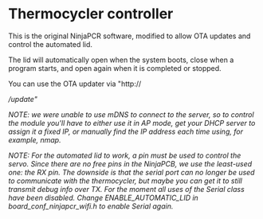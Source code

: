 # Thermocycler controller

This is the original NinjaPCR software, modified to allow OTA updates and control the automated lid.

The lid will automatically open when the system boots, close when a program starts, and open again when it is completed or stopped.

You can use the OTA updater via "http://<address>/update"

NOTE: we were unable to use mDNS to connect to the server, so to control the module you'll have to either use it in AP mode, get your DHCP server to assign it a fixed IP, or manually find the IP address each time using, for example, nmap.

NOTE: For the automated lid to work, a pin must be used to control the servo. Since there are no free pins in the NinjaPCB, we use the least-used one: the RX pin. The downside is that the serial port can no longer be used to communicate with the thermocycler, but maybe you can get it to still transmit debug info over TX. For the moment all uses of the Serial class have been disabled. Change ENABLE_AUTOMATIC_LID in board_conf_ninjapcr_wifi.h to enable Serial again. 
